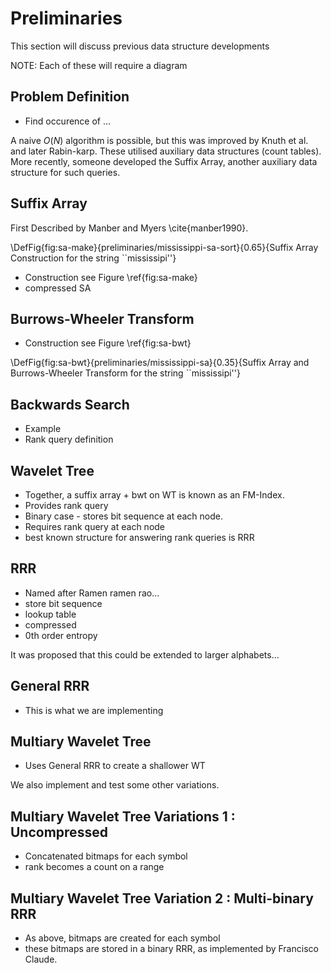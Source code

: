 Preliminaries
=============  
This section will discuss previous data structure developments

NOTE: Each of these will require a diagram

Problem Definition
------------------  
 * Find occurence of ...

A naive $O(N)$ algorithm is possible, but this was improved by Knuth et al.
and later Rabin-karp. These utilised auxiliary data structures (count tables).
More recently, someone developed the Suffix Array, another auxiliary data
structure for such queries.

Suffix Array
------------  
First Described by Manber and Myers \cite{manber1990}.

\DefFig{fig:sa-make}{preliminaries/mississippi-sa-sort}{0.65}{Suffix Array
	Construction for the string ``mississipi''}

 * Construction see Figure \ref{fig:sa-make}
 * compressed SA

Burrows-Wheeler Transform
-------------------------  
 * Construction see Figure \ref{fig:sa-bwt}

\DefFig{fig:sa-bwt}{preliminaries/mississippi-sa}{0.35}{Suffix Array and
	Burrows-Wheeler Transform for the string ``mississipi''}

Backwards Search
----------------  
 * Example
 * Rank query definition

Wavelet Tree
------------  
 * Together, a suffix array + bwt on WT is known as an FM-Index.
 * Provides rank query
 * Binary case - stores bit sequence at each node.
 * Requires rank query at each node
 * best known structure for answering rank queries is RRR

RRR
---  
 * Named after Ramen ramen rao...
 * store bit sequence
 * lookup table
 * compressed
 * 0th order entropy

It was proposed that this could be extended to larger alphabets...

General RRR
-----------  
 * This is what we are implementing

Multiary Wavelet Tree
---------------------
 * Uses General RRR to create a shallower WT

We also implement and test some other variations.

Multiary Wavelet Tree Variations 1 : Uncompressed
-------------------------------------------------
 * Concatenated bitmaps for each symbol
 * rank becomes a count on a range

Multiary Wavelet Tree Variation 2 : Multi-binary RRR
----------------------------------------------------
 * As above, bitmaps are created for each symbol
 * these bitmaps are stored in a binary RRR, as implemented by Francisco Claude.

